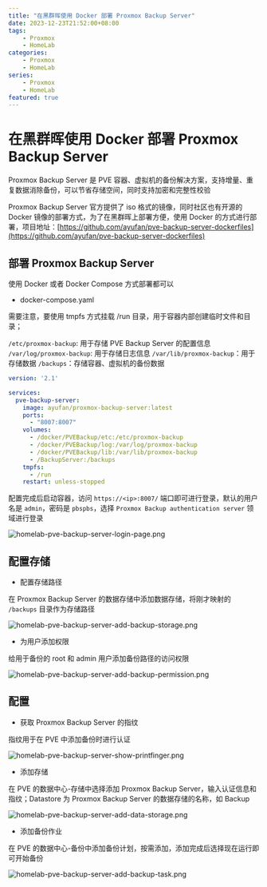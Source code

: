 ```yaml
---
title: "在黑群晖使用 Docker 部署 Proxmox Backup Server"
date: 2023-12-23T21:52:00+08:00
tags:
    - Proxmox
    - HomeLab
categories: 
    - Proxmox
    - HomeLab
series: 
    - Proxmox
    - HomeLab
featured: true 
---
```


# 在黑群晖使用 Docker 部署 Proxmox Backup Server

Proxmox Backup Server 是 PVE 容器、虚拟机的备份解决方案，支持增量、重复数据消除备份，可以节省存储空间，同时支持加密和完整性校验

Proxmox Backup Server 官方提供了 iso 格式的镜像，同时社区也有开源的 Docker 镜像的部署方式，为了在黑群晖上部署方便，使用 Docker 的方式进行部署，项目地址：[https://github.com/ayufan/pve-backup-server-dockerfiles](https://github.com/ayufan/pve-backup-server-dockerfiles)

## 部署 Proxmox Backup Server

使用 Docker 或者 Docker Compose 方式部署都可以

- docker-compose.yaml

需要注意，要使用 tmpfs 方式挂载 /run 目录，用于容器内部创建临时文件和目录；

`/etc/proxmox-backup`: 用于存储 PVE Backup Server 的配置信息
`/var/log/proxmox-backup`: 用于存储日志信息
`/var/lib/proxmox-backup`：用于存储数据
`/backups`：存储容器、虚拟机的备份数据

```yaml
version: '2.1'

services:
  pve-backup-server:
    image: ayufan/proxmox-backup-server:latest
    ports:
      - "8007:8007"
    volumes:
      - /docker/PVEBackup/etc:/etc/proxmox-backup
      - /docker/PVEBackup/log:/var/log/proxmox-backup
      - /docker/PVEBackup/lib:/var/lib/proxmox-backup
      - /BackupServer:/backups
    tmpfs:
      - /run
    restart: unless-stopped
```

配置完成后启动容器，访问 `https://<ip>:8007/` 端口即可进行登录，默认的用户名是 `admin`，密码是 `pbspbs`，选择 `Proxmox Backup authentication server` 领域进行登录

![homelab-pve-backup-server-login-page.png](https://img.hellowood.dev/picture/homelab-pve-backup-server-login-page.png)

## 配置存储

- 配置存储路径

在 Proxmox Backup Server 的数据存储中添加数据存储，将刚才映射的 `/backups` 目录作为存储路径

![homelab-pve-backup-server-add-backup-storage.png](https://img.hellowood.dev/picture/homelab-pve-backup-server-add-backup-storage.png)

- 为用户添加权限

给用于备份的 root 和 admin 用户添加备份路径的访问权限

![homelab-pve-backup-server-add-backup-permission.png](https://img.hellowood.dev/picture/homelab-pve-backup-server-add-backup-permission.png)

## 配置

- 获取 Proxmox Backup Server 的指纹

指纹用于在 PVE 中添加备份时进行认证

![homelab-pve-backup-server-show-printfinger.png](https://img.hellowood.dev/picture/homelab-pve-backup-server-show-printfinger.png)

- 添加存储

在 PVE 的数据中心-存储中选择添加 Proxmox Backup Server，输入认证信息和指纹；Datastore 为 Proxmox Backup Server 的数据存储的名称，如 Backup

![homelab-pve-backup-server-add-data-storage.png](https://img.hellowood.dev/picture/homelab-pve-backup-server-add-data-storage.png)

- 添加备份作业

在 PVE 的数据中心-备份中添加备份计划，按需添加，添加完成后选择现在运行即可开始备份

![homelab-pve-backup-server-add-backup-task.png](https://img.hellowood.dev/picture/homelab-pve-backup-server-add-backup-task.png)